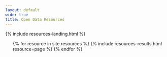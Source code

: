 ```yaml
---
layout: default
wide: true
title: Open Data Resources
---
```


<div class="resources">
  {% include resources-landing.html %}
  <ul class="results">
    {% for resource in site.resources %}
    {% include resources-results.html resource=page %}
    {% endfor %}
  </ul>
</div>
